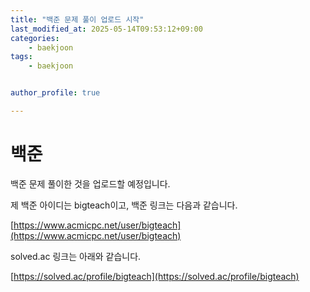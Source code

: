 ```yaml
---
title: "백준 문제 풀이 업로드 시작"
last_modified_at: 2025-05-14T09:53:12+09:00
categories:
    - baekjoon
tags:
    - baekjoon


author_profile: true

---
```

# 백준
백준 문제 풀이한 것을 업로드할 예정입니다.

제 백준 아이디는 bigteach이고, 백준 링크는 다음과 같습니다.

[https://www.acmicpc.net/user/bigteach](https://www.acmicpc.net/user/bigteach)

solved.ac 링크는 아래와 같습니다.

[https://solved.ac/profile/bigteach](https://solved.ac/profile/bigteach)
